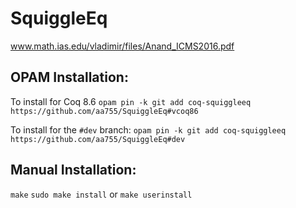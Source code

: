 # SquiggleEq
www.math.ias.edu/vladimir/files/Anand_ICMS2016.pdf

## OPAM Installation:

To install for Coq 8.6
`opam pin -k git add coq-squiggleeq https://github.com/aa755/SquiggleEq#vcoq86`

To install for the `#dev` branch:
`opam pin -k git add coq-squiggleeq https://github.com/aa755/SquiggleEq#dev`

## Manual Installation:

`make`
`sudo make install` or `make userinstall`

